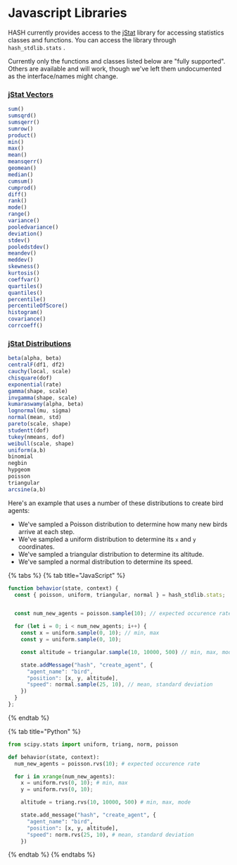 # Javascript Libraries

HASH currently provides access to the [jStat](http://jstat.github.io/distributions.html) library for accessing statistics classes and functions. You can access the library through `hash_stdlib.stats` .

Currently only the functions and classes listed below are "fully supported". Others are available and will work, though we've left them undocumented as the interface/names might change.

### [jStat Vectors](http://jstat.github.io/vector.html)

```javascript
sum()
sumsqrd()
sumsqerr()
sumrow()
product()
min()
max()
mean()
meansqerr()
geomean()
median()
cumsum()
cumprod()
diff()
rank()
mode()
range()
variance()
pooledvariance()
deviation()
stdev()
pooledstdev()
meandev()
meddev()
skewness()
kurtosis()
coeffvar()
quartiles()
quantiles()
percentile()
percentileOfScore()
histogram()
covariance()
corrcoeff()
```

### [jStat Distributions](http://jstat.github.io/distributions.html)

```javascript
beta(alpha, beta)
centralF(df1, df2)
cauchy(local, scale)
chisquare(dof)
exponential(rate)
gamma(shape, scale)
invgamma(shape, scale)
kumaraswamy(alpha, beta)
lognormal(mu, sigma)
normal(mean, std)
pareto(scale, shape)
studentt(dof) 
tukey(nmeans, dof)
weibull(scale, shape)
uniform(a,b)
binomial
negbin
hypgeom
poisson
triangular
arcsine(a,b)
```

Here's an example that uses a number of these distributions to create bird agents: 

* We've sampled a Poisson distribution to determine how many new birds arrive at each step.
* We've sampled a uniform distribution to determine its `x` and `y` coordinates.
* We've sampled a triangular distribution to determine its altitude.
* We've sampled a normal distribution to determine its speed.

{% tabs %}
{% tab title="JavaScript" %}
```javascript
function behavior(state, context) {
  const { poisson, uniform, triangular, normal } = hash_stdlib.stats;


  const num_new_agents = poisson.sample(10); // expected occurence rate

  for (let i = 0; i < num_new_agents; i++) {
    const x = uniform.sample(0, 10); // min, max
    const y = uniform.sample(0, 10);

    const altitude = triangular.sample(10, 10000, 500) // min, max, mode

    state.addMessage("hash", "create_agent", {
      "agent_name": "bird",
      "position": [x, y, altitude],
      "speed": normal.sample(25, 10), // mean, standard deviation
    })
  }
};
```
{% endtab %}

{% tab title="Python" %}
```python
from scipy.stats import uniform, triang, norm, poisson

def behavior(state, context):
  num_new_agents = poisson.rvs(10); # expected occurence rate

  for i in xrange(num_new_agents):
    x = uniform.rvs(0, 10); # min, max
    y = uniform.rvs(0, 10);

    altitude = triang.rvs(10, 10000, 500) # min, max, mode

    state.add_message("hash", "create_agent", {
      "agent_name": "bird",
      "position": [x, y, altitude],
      "speed": norm.rvs(25, 10), # mean, standard deviation
    })
```
{% endtab %}
{% endtabs %}

